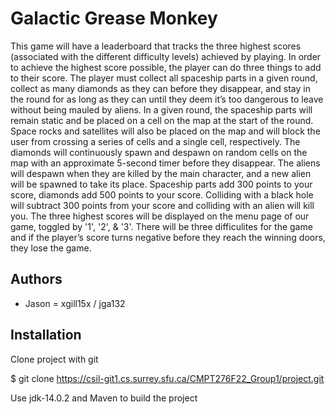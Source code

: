 # Galactic Grease Monkey

This game will have a leaderboard that tracks the three highest scores (associated with the different difficulty levels) achieved by playing. In order to achieve the highest score possible, the player can do three things to add to their score. The player must collect all spaceship parts in a given round, collect as many diamonds as they can before they disappear, and stay in the round for as long as they can until they deem it’s too dangerous to leave without being mauled by aliens. In a given round, the spaceship parts will remain static and be placed on a cell on the map at the start of the round. Space rocks and satellites will also be placed on the map and will block the user from crossing a series of cells and a single cell, respectively. The diamonds will continuously spawn and despawn on random cells on the map with an approximate 5-second timer before they disappear. The aliens will despawn when they are killed by the main character, and a new alien will be spawned to take its place. Spaceship parts add 300 points to your score, diamonds add 500 points to your score. Colliding with a black hole will subtract 300 points from your score and colliding with an alien will kill you. The three highest scores will be displayed on the menu page of our game, toggled by '1', '2', & '3'. There will be three difficulites for the game and if the player’s score turns negative before they reach the winning doors, they lose the game.


## Authors

- Jason = xgill15x / jga132 

## Installation

Clone project with git

$ git clone https://csil-git1.cs.surrey.sfu.ca/CMPT276F22_Group1/project.git

Use jdk-14.0.2 and Maven to build the project
    
